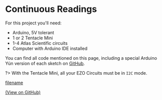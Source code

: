 # Continuous Readings

For this project you'll need:
* Arduino, 5V tolerant
* 1 or 2 Tentacle Mini
* 1-4 Atlas Scientific circuits
* Computer with Arduino IDE installed

You can find all code mentioned on this page, including a special Arduino Yún version of each sketch on [GitHub](https://github.com/whitebox-labs/tentacle-examples/tree/master/arduino).

?> With the Tentacle Mini, all your EZO Circuits must be in `I2C` mode.

[filename](../common/continuous-example-i2c.md ':include')

[](https://raw.githubusercontent.com/whitebox-labs/tentacle-examples/master/arduino/continuous/i2c_continuous/i2c_continuous.ino ':include :type=code arduino')

[(View on GitHub)](https://github.com/whitebox-labs/tentacle-examples/blob/master/arduino/continuous/i2c_continuous/i2c_continuous.ino)
